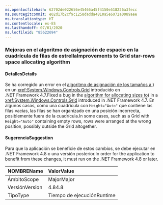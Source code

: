```yaml
---
ms.openlocfilehash: 62702de022656e45466a45f4150e518226a3fecc
ms.sourcegitcommit: e02d17b2cf9c1258dadda4810a5e6072a0089aee
ms.translationtype: HT
ms.contentlocale: es-ES
ms.lasthandoff: 07/01/2020
ms.locfileid: "85622094"
---
```

### <a name="improvements-to-grid-star-rows-space-allocating-algorithm"></a><span data-ttu-id="61c47-101">Mejoras en el algoritmo de asignación de espacio en la cuadrícula de filas de estrella</span><span class="sxs-lookup"><span data-stu-id="61c47-101">Improvements to Grid star-rows space allocating algorithm</span></span>

#### <a name="details"></a><span data-ttu-id="61c47-102">Detalles</span><span class="sxs-lookup"><span data-stu-id="61c47-102">Details</span></span>

<span data-ttu-id="61c47-103">Se ha corregido un error en el [algoritmo de asignación de los tamaños a ](https://github.com/Microsoft/dotnet/blob/master/Documentation/compatibility/wpf-grid-allocation-of-space-to-star-columns.md)) en un <xref:System.Windows.Controls.Grid> introducido en .NET Framework 4.7.</span><span class="sxs-lookup"><span data-stu-id="61c47-103">Fixed a bug in the [algorithm for allocating sizes to](https://github.com/Microsoft/dotnet/blob/master/Documentation/compatibility/wpf-grid-allocation-of-space-to-star-columns.md)) in a <xref:System.Windows.Controls.Grid> introduced in .NET Framework 4.7.</span></span>  <span data-ttu-id="61c47-104">En algunos casos, como una cuadrícula con <code>Height=&quot;Auto&quot;</code> que contiene las filas vacías, las filas se han organizado en una posición incorrecta, posiblemente fuera de la cuadrícula.</span><span class="sxs-lookup"><span data-stu-id="61c47-104">In some cases, such as a Grid with <code>Height=&quot;Auto&quot;</code> containing empty rows, rows were arranged at the wrong position, possibly outside the Grid altogether.</span></span>

#### <a name="suggestion"></a><span data-ttu-id="61c47-105">Sugerencia</span><span class="sxs-lookup"><span data-stu-id="61c47-105">Suggestion</span></span>

<span data-ttu-id="61c47-106">Para que la aplicación se beneficie de estos cambios, se debe ejecutar en .NET Framework 4.8 o una versión posterior.</span><span class="sxs-lookup"><span data-stu-id="61c47-106">In order for the application to benefit from these changes, it must run on the .NET Framework 4.8 or later.</span></span>

| <span data-ttu-id="61c47-107">NOMBRE</span><span class="sxs-lookup"><span data-stu-id="61c47-107">Name</span></span>    | <span data-ttu-id="61c47-108">Valor</span><span class="sxs-lookup"><span data-stu-id="61c47-108">Value</span></span>       |
|:--------|:------------|
| <span data-ttu-id="61c47-109">Ámbito</span><span class="sxs-lookup"><span data-stu-id="61c47-109">Scope</span></span>   |<span data-ttu-id="61c47-110">Major</span><span class="sxs-lookup"><span data-stu-id="61c47-110">Major</span></span>|
|<span data-ttu-id="61c47-111">Versión</span><span class="sxs-lookup"><span data-stu-id="61c47-111">Version</span></span>|<span data-ttu-id="61c47-112">4.8</span><span class="sxs-lookup"><span data-stu-id="61c47-112">4.8</span></span>|
|<span data-ttu-id="61c47-113">Tipo</span><span class="sxs-lookup"><span data-stu-id="61c47-113">Type</span></span>|<span data-ttu-id="61c47-114">Tiempo de ejecución</span><span class="sxs-lookup"><span data-stu-id="61c47-114">Runtime</span></span>|
